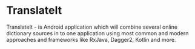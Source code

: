 # TranslateIt

TranslateIt - is Android application which will combine several online dictionary sources in to one application using most common and modern approaches and frameworks like RxJava, Dagger2, Kotlin and more. 
